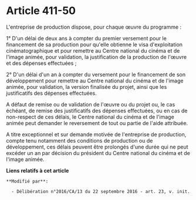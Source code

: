 # Article 411-50

L'entreprise de production dispose, pour chaque œuvre du programme :

1° D'un délai de deux ans à compter du  premier versement pour le financement de sa production pour qu'elle  obtienne le visa
d'exploitation cinématographique et pour remettre au  Centre national du cinéma et de l'image animée, pour validation, la
justification de la production de l'œuvre et des dépenses effectuées ;

2° D'un délai d'un an à compter du  versement pour le financement de son développement pour remettre au  Centre national du
cinéma et de l'image animée, pour validation, la  version finalisée du projet, ainsi que les justificatifs des dépenses
effectuées.

A défaut de remise ou de validation de  l'œuvre ou du projet ou, le cas échéant, de remise des justificatifs des  dépenses
effectuées, ou en cas de non-respect de ces délais, le Centre  national du cinéma et de l'image animée peut demander le
reversement de  tout ou partie de l'aide attribuée.

A titre exceptionnel et sur demande motivée  de l'entreprise de production, compte tenu notamment des conditions de
production ou de développement, ces délais peuvent être prolongés d'une  durée qui ne peut excéder un an par décision du
président du Centre  national du cinéma et de l'image animée.

**Liens relatifs à cet article**

	**Modifié par**:

	  - Délibération n°2016/CA/13 du 22 septembre 2016 - art. 23, v. init.
